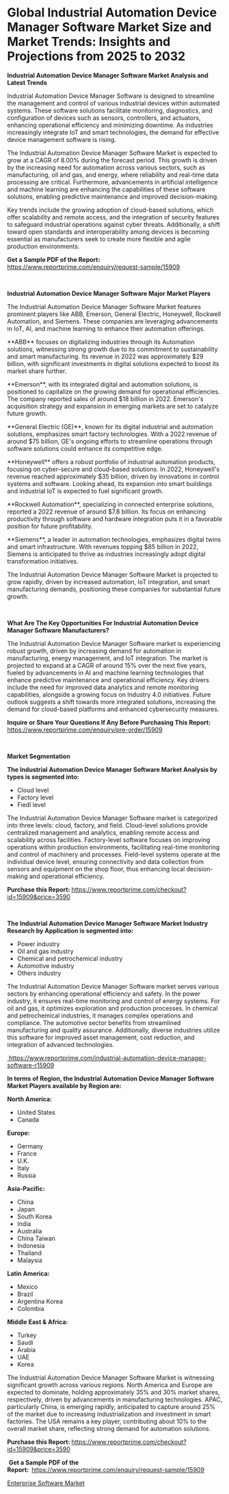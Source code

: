 <p><h1>Global Industrial Automation Device Manager Software Market Size and Market Trends: Insights and Projections from 2025 to 2032</h1></p><p><strong>Industrial Automation Device Manager Software Market Analysis and Latest Trends</strong></p>
<p><p>Industrial Automation Device Manager Software is designed to streamline the management and control of various industrial devices within automated systems. These software solutions facilitate monitoring, diagnostics, and configuration of devices such as sensors, controllers, and actuators, enhancing operational efficiency and minimizing downtime. As industries increasingly integrate IoT and smart technologies, the demand for effective device management software is rising.</p><p>The Industrial Automation Device Manager Software Market is expected to grow at a CAGR of 8.00% during the forecast period. This growth is driven by the increasing need for automation across various sectors, such as manufacturing, oil and gas, and energy, where reliability and real-time data processing are critical. Furthermore, advancements in artificial intelligence and machine learning are enhancing the capabilities of these software solutions, enabling predictive maintenance and improved decision-making.</p><p>Key trends include the growing adoption of cloud-based solutions, which offer scalability and remote access, and the integration of security features to safeguard industrial operations against cyber threats. Additionally, a shift toward open standards and interoperability among devices is becoming essential as manufacturers seek to create more flexible and agile production environments.</p></p>
<p><strong>Get a Sample PDF of the Report:&nbsp;</strong> <a href="https://www.reportprime.com/enquiry/request-sample/15909?utm_campaign=1420&utm_medium=2&utm_source=Github&utm_content=ia&utm_term=20032025&utm_id=industrial-automation-device-manager-software">https://www.reportprime.com/enquiry/request-sample/15909</a></p>
<p>&nbsp;</p>
<p><strong>Industrial Automation Device Manager Software Major Market Players</strong></p>
<p><p>The Industrial Automation Device Manager Software Market features prominent players like ABB, Emerson, General Electric, Honeywell, Rockwell Automation, and Siemens. These companies are leveraging advancements in IoT, AI, and machine learning to enhance their automation offerings.</p><p>**ABB** focuses on digitalizing industries through its Automation solutions, witnessing strong growth due to its commitment to sustainability and smart manufacturing. Its revenue in 2022 was approximately $29 billion, with significant investments in digital solutions expected to boost its market share further.</p><p>**Emerson**, with its integrated digital and automation solutions, is positioned to capitalize on the growing demand for operational efficiencies. The company reported sales of around $18 billion in 2022. Emerson's acquisition strategy and expansion in emerging markets are set to catalyze future growth.</p><p>**General Electric (GE)**, known for its digital industrial and automation solutions, emphasizes smart factory technologies. With a 2022 revenue of around $75 billion, GE's ongoing efforts to streamline operations through software solutions could enhance its competitive edge.</p><p>**Honeywell** offers a robust portfolio of industrial automation products, focusing on cyber-secure and cloud-based solutions. In 2022, Honeywell's revenue reached approximately $35 billion, driven by innovations in control systems and software. Looking ahead, its expansion into smart buildings and industrial IoT is expected to fuel significant growth.</p><p>**Rockwell Automation**, specializing in connected enterprise solutions, reported a 2022 revenue of around $7.8 billion. Its focus on enhancing productivity through software and hardware integration puts it in a favorable position for future profitability.</p><p>**Siemens**, a leader in automation technologies, emphasizes digital twins and smart infrastructure. With revenues topping $85 billion in 2022, Siemens is anticipated to thrive as industries increasingly adopt digital transformation initiatives.</p><p>The Industrial Automation Device Manager Software Market is projected to grow rapidly, driven by increased automation, IoT integration, and smart manufacturing demands, positioning these companies for substantial future growth.</p></p>
<p>&nbsp;</p>
<p><strong>What Are The Key Opportunities For Industrial Automation Device Manager Software Manufacturers?</strong></p>
<p><p>The Industrial Automation Device Manager Software market is experiencing robust growth, driven by increasing demand for automation in manufacturing, energy management, and IoT integration. The market is projected to expand at a CAGR of around 15% over the next five years, fueled by advancements in AI and machine learning technologies that enhance predictive maintenance and operational efficiency. Key drivers include the need for improved data analytics and remote monitoring capabilities, alongside a growing focus on Industry 4.0 initiatives. Future outlook suggests a shift towards more integrated solutions, increasing the demand for cloud-based platforms and enhanced cybersecurity measures.</p></p>
<p><strong>Inquire or Share Your Questions If Any Before Purchasing This Report:</strong> <a href="https://www.reportprime.com/enquiry/pre-order/15909?utm_campaign=1420&utm_medium=2&utm_source=Github&utm_content=ia&utm_term=20032025&utm_id=industrial-automation-device-manager-software">https://www.reportprime.com/enquiry/pre-order/15909</a></p>
<p>&nbsp;</p>
<p><strong>Market Segmentation</strong></p>
<p><strong>The Industrial Automation Device Manager Software Market Analysis by types is segmented into:</strong></p>
<p><ul><li>Cloud level</li><li>Factory level</li><li>Fiedl level</li></ul></p>
<p><p>The Industrial Automation Device Manager Software market is categorized into three levels: cloud, factory, and field. Cloud-level solutions provide centralized management and analytics, enabling remote access and scalability across facilities. Factory-level software focuses on improving operations within production environments, facilitating real-time monitoring and control of machinery and processes. Field-level systems operate at the individual device level, ensuring connectivity and data collection from sensors and equipment on the shop floor, thus enhancing local decision-making and operational efficiency.</p></p>
<p><strong>Purchase this Report:&nbsp;</strong><a href="https://www.reportprime.com/checkout?id=15909&price=3590&utm_campaign=1420&utm_medium=2&utm_source=Github&utm_content=ia&utm_term=20032025&utm_id=industrial-automation-device-manager-software">https://www.reportprime.com/checkout?id=15909&price=3590</a></p>
<p>&nbsp;</p>
<p><strong>The Industrial Automation Device Manager Software Market Industry Research by Application is segmented into:</strong></p>
<p><ul><li>Power industry</li><li>Oil and gas industry</li><li>Chemical and petrochemical industry</li><li>Automotive industry</li><li>Others industry</li></ul></p>
<p><p>The Industrial Automation Device Manager Software market serves various sectors by enhancing operational efficiency and safety. In the power industry, it ensures real-time monitoring and control of energy systems. For oil and gas, it optimizes exploration and production processes. In chemical and petrochemical industries, it manages complex operations and compliance. The automotive sector benefits from streamlined manufacturing and quality assurance. Additionally, diverse industries utilize this software for improved asset management, cost reduction, and integration of advanced technologies.</p></p>
<p><a href="https://www.reportprime.com/industrial-automation-device-manager-software-r15909?utm_campaign=1420&utm_medium=2&utm_source=Github&utm_content=ia&utm_term=20032025&utm_id=industrial-automation-device-manager-software">&nbsp;https://www.reportprime.com/industrial-automation-device-manager-software-r15909</a></p>
<p><strong>In terms of Region, the Industrial Automation Device Manager Software Market Players available by Region are:</strong></p>
<p>
    <p> <strong> North America: </strong>
        <ul>
            <li>United States</li>
            <li>Canada</li>
        </ul>
        </p> 
    <p> <strong> Europe: </strong>
        <ul>
            <li>Germany</li>
            <li>France</li>
            <li>U.K.</li>
            <li>Italy</li>
            <li>Russia</li>
        </ul>
        </p> 
    <p> <strong> Asia-Pacific: </strong>
        <ul>
            <li>China</li>
            <li>Japan</li>
            <li>South Korea</li>
            <li>India</li>
            <li>Australia</li>
            <li>China Taiwan</li>
            <li>Indonesia</li>
            <li>Thailand</li>
            <li>Malaysia</li>
        </ul>
        </p> 
    <p> <strong> Latin America: </strong>
        <ul>
            <li>Mexico</li>
            <li>Brazil</li>
            <li>Argentina Korea</li>
            <li>Colombia</li>
        </ul>
        </p> 
    <p> <strong> Middle East & Africa: </strong>
        <ul>
            <li>Turkey</li>
            <li>Saudi</li>
            <li>Arabia</li>
            <li>UAE</li>
            <li>Korea</li>
        </ul>
    </p>
    </p>
<p><p>The Industrial Automation Device Manager Software Market is witnessing significant growth across various regions. North America and Europe are expected to dominate, holding approximately 35% and 30% market shares, respectively, driven by advancements in manufacturing technologies. APAC, particularly China, is emerging rapidly, anticipated to capture around 25% of the market due to increasing industrialization and investment in smart factories. The USA remains a key player, contributing about 10% to the overall market share, reflecting strong demand for automation solutions.</p></p>
<p><strong>Purchase this Report: </strong><a href="https://www.reportprime.com/checkout?id=15909&price=3590&utm_campaign=1420&utm_medium=2&utm_source=Github&utm_content=ia&utm_term=20032025&utm_id=industrial-automation-device-manager-software">https://www.reportprime.com/checkout?id=15909&price=3590</a></p>
<p>&nbsp;<strong>Get a Sample PDF of the Report:&nbsp;&nbsp;</strong><a href="https://www.reportprime.com/enquiry/request-sample/15909?utm_campaign=1420&utm_medium=2&utm_source=Github&utm_content=ia&utm_term=20032025&utm_id=industrial-automation-device-manager-software">https://www.reportprime.com/enquiry/request-sample/15909</a></p>
<p><strong></strong></p>
<p><p><a href="https://github.com/oshodikurc/Market-Research-Report-List-1/blob/main/enterprise-software-market.md?utm_campaign=1420&utm_medium=2&utm_source=Github&utm_content=ia&utm_term=20032025&utm_id=industrial-automation-device-manager-software">Enterprise Software Market</a></p></p>